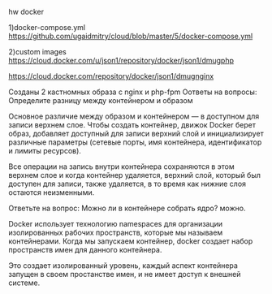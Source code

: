 hw docker

1)docker-compose.yml
https://github.com/ugaidmitry/cloud/blob/master/5/docker-compose.yml

2)custom images
https://cloud.docker.com/u/json1/repository/docker/json1/dmugphp

https://cloud.docker.com/repository/docker/json1/dmugnginx

Созданы 2 кастномных образа с nginx и php-fpm
Оответы на вопросы:
Определите разницу между контейнером и образом

Основное различие между образом и контейнером — в доступном для записи верхнем слое.
Чтобы создать контейнер, движок Docker берет образ, добавляет доступный для записи верхний слой и инициализирует различные параметры (сетевые порты, имя контейнера, идентификатор и лимиты ресурсов).

Все операции на запись внутри контейнера сохраняются в этом верхнем слое и когда контейнер удаляется, верхний слой, который был доступен для записи, также удаляется, в то время как нижние слоя остаются неизменными.

Ответьте на вопрос: Можно ли в контейнере собрать ядро?
можно.

Docker использует технологию namespaces для организации изолированных рабочих пространств, которые мы называем контейнерами. Когда мы запускаем контейнер, docker создает набор пространств имен для данного контейнера.

Это создает изолированный уровень, каждый аспект контейнера запущен в своем простанстве имен, и не имеет доступ к внешней системе.
